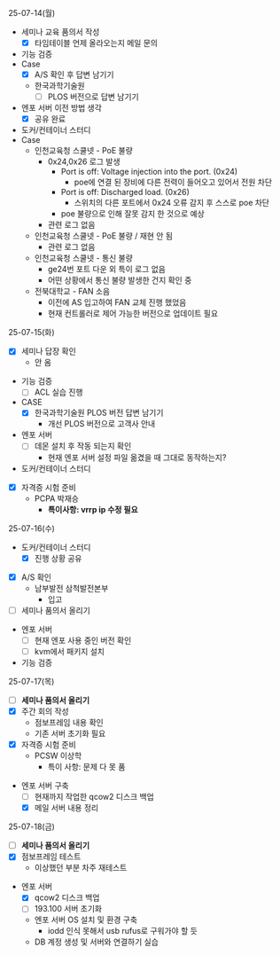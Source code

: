 25-07-14(월)
- 세미나 교육 품의서 작성
	- [x] 타임테이블 언제 올라오는지 메일 문의
- 기능 검증
- Case
	- [x] A/S 확인 후 답변 남기기
	- 한국과학기술원
		- [ ] PLOS 버전으로 답변 남기기
- 엔포 서버 이전 방법 생각
	- [x] 공유 완료
- 도커/컨테이너 스터디
- Case
	- 인천교육청 스쿨넷 - PoE 불량
		- 0x24,0x26 로그 발생
			- Port is off: Voltage injection into the port. (0x24)
				- poe에 연결 된 장비에 다른 전력이 들어오고 있어서 전원 차단 
			- Port is off: Discharged load. (0x26)
				- 스위치의 다른 포트에서 0x24 오류 감지 후 스스로 poe 차단
			- poe 불량으로 인해 잘못 감지 한 것으로 예상
		- 관련 로그 없음
	- 인천교육청 스쿨넷 - PoE 불량 / 재현 안 됨
		- 관련 로그 없음
	- 인천교육청 스쿨넷 - 통신 불량
		- ge24번 포트 다운 외 특이 로그 없음
		- 어떤 상황에서 통신 불량 발생한 건지 확인 중
	- 전북대학교 - FAN 소음
		- 이전에 AS 입고하여 FAN 교체 진행 했었음
		- 현재 컨트롤러로 제어 가능한 버전으로 업데이트 필요

25-07-15(화)
- [x] 세미나 답장 확인
	- 안 옴
- 기능 검증
	- [ ] ACL 실습 진행
- CASE
	- [x] 한국과학기술원 PLOS 버전 답변 남기기
		- 개선 PLOS 버전으로 고객사 안내
- 엔포 서버
	- [ ] 데몬 설치 후 작동 되는지 확인
		- 현재 엔포 서버 설정 파일 옮겼을 때 그대로 동작하는지?
- 도커/컨테이너 스터디
- [x] 자격증 시험 준비
	- PCPA 박재승
		- **특이사항: vrrp ip 수정 필요**

25-07-16(수)
- 도커/컨테이너 스터디
	- [x] 진행 상황 공유
- [x] A/S 확인
	- 남부발전 삼척발전본부
		- 입고
- [ ] 세미나 품의서 올리기
- 엔포 서버
	- [ ] 현재 엔포 사용 중인 버전 확인
	- [ ] kvm에서 패키지 설치
- 기능 검증

25-07-17(목)
- [ ] **세미나 품의서 올리기**
- [x] 주간 회의 작성
	- 점보프레임 내용 확인
	- 기존 서버 초기화 필요
- [x] 자격증 시험 준비
	- PCSW 이상학
		- 특이 사항: 문제 다 못 품
- 엔포 서버 구축
	- [ ] 현재까지 작업한 qcow2 디스크 백업
	- [x] 메일 서버 내용 정리

25-07-18(금)
- [ ] **세미나 품의서 올리기**
- [x] 점보프레임 테스트
	- 이상했던 부분 차주 재테스트
- 엔포 서버
	- [x] qcow2 디스크 백업
	- [ ] 193.100 서버 초기화
	- 엔포 서버 OS 설치 및 환경 구축
		- iodd 인식 못해서 usb rufus로 구워가야 할 듯
	- DB 계정 생성 및 서버와 연결하기 실습